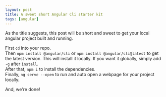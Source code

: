 ```yaml
---
layout: post
title: A sweet short Angular Cli starter kit
tags: [angular]
---
```

As the title suggests, this post will be short and sweet to get your local angular project built and running.<!--more-->

First `cd` into your repo.  
Then `npm install @angular/cli` or `npm install @angular/cli@latest` to get the latest version. This will install it locally. If you want it globally, simply add `-g` after `install`.  
After that, `npm i` to install the dependencies.  
Finally, `ng serve --open` to run and auto open a webpage for your project locally.

And, we're done!
